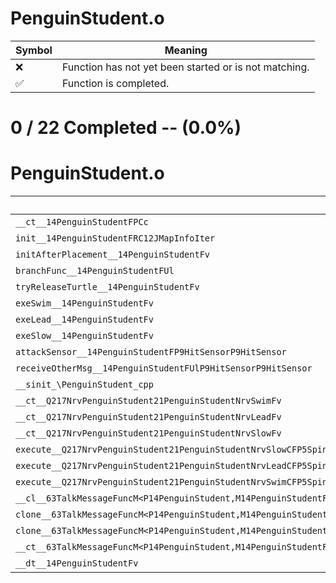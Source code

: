 # PenguinStudent.o
| Symbol | Meaning 
| ------------- | ------------- 
| :x: | Function has not yet been started or is not matching. 
| :white_check_mark: | Function is completed. 


# 0 / 22 Completed -- (0.0%)
# PenguinStudent.o
| Symbol | Decompiled? |
| ------------- | ------------- |
| `__ct__14PenguinStudentFPCc` | :x: |
| `init__14PenguinStudentFRC12JMapInfoIter` | :x: |
| `initAfterPlacement__14PenguinStudentFv` | :x: |
| `branchFunc__14PenguinStudentFUl` | :x: |
| `tryReleaseTurtle__14PenguinStudentFv` | :x: |
| `exeSwim__14PenguinStudentFv` | :x: |
| `exeLead__14PenguinStudentFv` | :x: |
| `exeSlow__14PenguinStudentFv` | :x: |
| `attackSensor__14PenguinStudentFP9HitSensorP9HitSensor` | :x: |
| `receiveOtherMsg__14PenguinStudentFUlP9HitSensorP9HitSensor` | :x: |
| `__sinit_\PenguinStudent_cpp` | :x: |
| `__ct__Q217NrvPenguinStudent21PenguinStudentNrvSwimFv` | :x: |
| `__ct__Q217NrvPenguinStudent21PenguinStudentNrvLeadFv` | :x: |
| `__ct__Q217NrvPenguinStudent21PenguinStudentNrvSlowFv` | :x: |
| `execute__Q217NrvPenguinStudent21PenguinStudentNrvSlowCFP5Spine` | :x: |
| `execute__Q217NrvPenguinStudent21PenguinStudentNrvLeadCFP5Spine` | :x: |
| `execute__Q217NrvPenguinStudent21PenguinStudentNrvSwimCFP5Spine` | :x: |
| `__cl__63TalkMessageFuncM<P14PenguinStudent,M14PenguinStudentFPCvPvUl_b>CFUl` | :x: |
| `clone__63TalkMessageFuncM<P14PenguinStudent,M14PenguinStudentFPCvPvUl_b>CFv` | :x: |
| `clone__63TalkMessageFuncM<P14PenguinStudent,M14PenguinStudentFPCvPvUl_b>CFP7JKRHeap` | :x: |
| `__ct__63TalkMessageFuncM<P14PenguinStudent,M14PenguinStudentFPCvPvUl_b>FRC63TalkMessageFuncM<P14PenguinStudent,M14PenguinStudentFPCvPvUl_b>` | :x: |
| `__dt__14PenguinStudentFv` | :x: |
